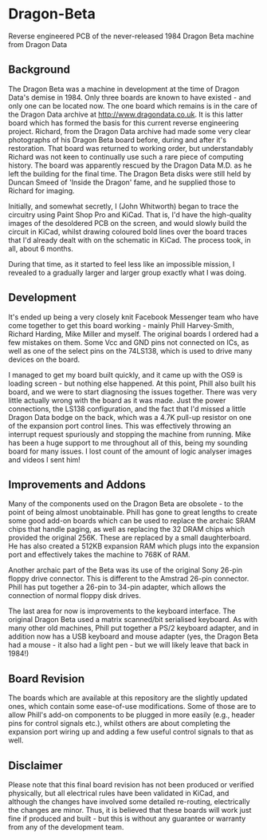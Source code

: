 # Dragon-Beta
Reverse engineered PCB of the never-released 1984 Dragon Beta machine from Dragon Data

## Background
The Dragon Beta was a machine in development at the time of Dragon Data's demise in 1984. Only three boards are known to have existed - and only one can be located now. The one board which remains is in the care of the Dragon Data archive at http://www.dragondata.co.uk. It is this latter board which has formed the basis for this current reverse engineering project. Richard, from the Dragon Data archive had made some very clear photographs of his Dragon Beta board before, during and after it's restoration. That board was returned to working order, but understandably Richard was not keen to continually use such a rare piece of computing history. The board was apparently rescued by the Dragon Data M.D. as he left the building for the final time. The Dragon Beta disks were still held by Duncan Smeed of 'Inside the Dragon' fame, and he supplied those to Richard for imaging.

Initially, and somewhat secretly, I (John Whitworth) began to trace the circuitry using Paint Shop Pro and KiCad. That is, I'd have the high-quality images of the desoldered PCB on the screen, and would slowly build the circuit in KiCad, whilst drawing coloured bold lines over the board traces that I'd already dealt with on the schematic in KiCad. The process took, in all, about 6 months.

During that time, as it started to feel less like an impossible mission, I revealed to a gradually larger and larger group exactly what I was doing.

## Development

It's ended up being a very closely knit Facebook Messenger team who have come together to get this board working - mainly Phill Harvey-Smith, Richard Harding, Mike Miller and myself. The original boards I ordered had a few mistakes on them. Some Vcc and GND pins not connected on ICs, as well as one of the select pins on the 74LS138, which is used to drive many devices on the board.

I managed to get my board built quickly, and it came up with the OS9 is loading screen - but nothing else happened. At this point, Phill also built his board, and we were to start diagnosing the issues together. There was very little actually wrong with the board as it was made. Just the power connections, the LS138 configuration, and the fact that I'd missed a little Dragon Data bodge on the back, which was a 4.7K pull-up resistor on one of the expansion port control lines. This was effectively throwing an interrupt request spuriously and stopping the machine from running. Mike has been a huge support to me throughout all of this, being my sounding board for many issues. I lost count of the amount of logic analyser images and videos I sent him!

## Improvements and Addons

Many of the components used on the Dragon Beta are obsolete - to the point of being almost unobtainable. Phill has gone to great lengths to create some good add-on boards which can be used to replace the archaic SRAM chips that handle paging, as well as replacing the 32 DRAM chips which provided the original 256K. These are replaced by a small daughterboard. He has also created a 512KB expansion RAM which plugs into the expansion port and effectively takes the machine to 768K of RAM.

Another archaic part of the Beta was its use of the original Sony 26-pin floppy drive connector. This is different to the Amstrad 26-pin connector. Phill has put together a 26-pin to 34-pin adapter, which allows the connection of normal floppy disk drives.

The last area for now is improvements to the keyboard interface. The original Dragon Beta used a matrix scanned/bit serialised keyboard. As with many other old machines, Phill put together a PS/2 keyboard adapter, and in addition now has a USB keyboard and mouse adapter (yes, the Dragon Beta had a mouse - it also had a light pen - but we will likely leave that back in 1984!)

## Board Revision

The boards which are available at this repository are the slightly updated ones, which contain some ease-of-use modifications. Some of those are to allow Phill's add-on components to be plugged in more easily (e.g., header pins for control signals etc.), whilst others are about completing the expansion port wiring up and adding a few useful control signals to that as well.

## Disclaimer

Please note that this final board revision has not been produced or verified physically, but all electrical rules have been validated in KiCad, and although the changes have involved some detailed re-routing, electrically the changes are minor. Thus, it is believed that these boards will work just fine if produced and built - but this is without any guarantee or warranty from any of the development team.
